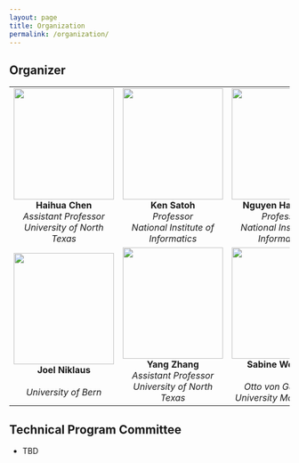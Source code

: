 ```yaml
---
layout: page
title: Organization 
permalink: /organization/
---
```


## **Organizer**

| | | |
|:---:|:---:|:---:|
| <img src="../figures/haihua-chen.jpg" width="180" height="200"> <br> **Haihua Chen** <br> *Assistant Professor* <br> *University of North Texas* | <img src="../figures/SatohK-C.jpg" width="180" height="200"> <br> **Ken Satoh** <br> *Professor* <br> *National Institute of Informatics* | <img src="../figures/thanh.jpg" width="180" height="200"> <br> **Nguyen Ha Thanh** <br> *Professor* <br> *National Institute of Informatics* |
| <img src="../figures/joel.jpg" width="180" height="200"> <br> **Joel Niklaus** <br> *&nbsp;* <br> *University of Bern* | <img src="../figures/Yang Zhang.jpg" width="180" height="200"> <br> **Yang Zhang** <br> *Assistant Professor* <br> *University of North Texas* | <img src="../figures/sabine_wehnert.jpg" width="180" height="200"> <br> **Sabine Wehnert** <br> *&nbsp;* <br> *Otto von Guericke University Magdeburg* |










## **Technical Program Committee**
- TBD


